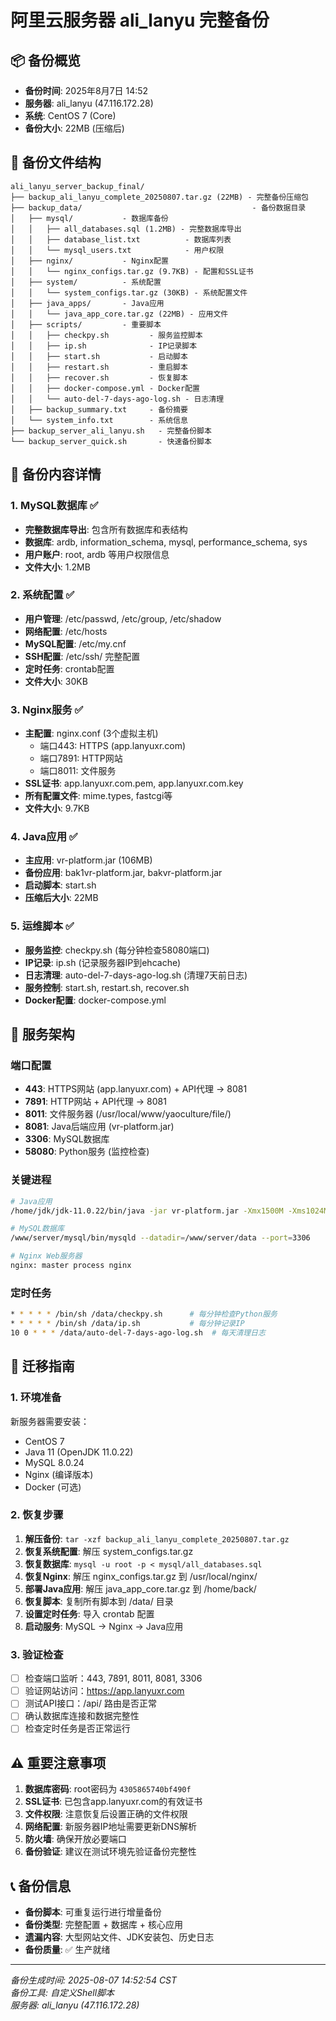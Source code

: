 # 阿里云服务器 ali_lanyu 完整备份

## 📦 备份概览
- **备份时间**: 2025年8月7日 14:52
- **服务器**: ali_lanyu (47.116.172.28)
- **系统**: CentOS 7 (Core)
- **备份大小**: 22MB (压缩后)

## 📁 备份文件结构

```
ali_lanyu_server_backup_final/
├── backup_ali_lanyu_complete_20250807.tar.gz (22MB) - 完整备份压缩包
├── backup_data/                                      - 备份数据目录
│   ├── mysql/           - 数据库备份
│   │   ├── all_databases.sql (1.2MB) - 完整数据库导出
│   │   ├── database_list.txt          - 数据库列表
│   │   └── mysql_users.txt            - 用户权限
│   ├── nginx/           - Nginx配置
│   │   └── nginx_configs.tar.gz (9.7KB) - 配置和SSL证书
│   ├── system/          - 系统配置
│   │   └── system_configs.tar.gz (30KB) - 系统配置文件
│   ├── java_apps/       - Java应用
│   │   └── java_app_core.tar.gz (22MB) - 应用文件
│   ├── scripts/         - 重要脚本
│   │   ├── checkpy.sh         - 服务监控脚本
│   │   ├── ip.sh              - IP记录脚本
│   │   ├── start.sh           - 启动脚本
│   │   ├── restart.sh         - 重启脚本
│   │   ├── recover.sh         - 恢复脚本
│   │   ├── docker-compose.yml - Docker配置
│   │   └── auto-del-7-days-ago-log.sh - 日志清理
│   ├── backup_summary.txt     - 备份摘要
│   └── system_info.txt        - 系统信息
├── backup_server_ali_lanyu.sh   - 完整备份脚本
└── backup_server_quick.sh       - 快速备份脚本
```

## 🎯 备份内容详情

### 1. MySQL数据库 ✅
- **完整数据库导出**: 包含所有数据库和表结构
- **数据库**: ardb, information_schema, mysql, performance_schema, sys
- **用户账户**: root, ardb 等用户权限信息
- **文件大小**: 1.2MB

### 2. 系统配置 ✅
- **用户管理**: /etc/passwd, /etc/group, /etc/shadow
- **网络配置**: /etc/hosts
- **MySQL配置**: /etc/my.cnf
- **SSH配置**: /etc/ssh/ 完整配置
- **定时任务**: crontab配置
- **文件大小**: 30KB

### 3. Nginx服务 ✅
- **主配置**: nginx.conf (3个虚拟主机)
  - 端口443: HTTPS (app.lanyuxr.com)
  - 端口7891: HTTP网站
  - 端口8011: 文件服务
- **SSL证书**: app.lanyuxr.com.pem, app.lanyuxr.com.key
- **所有配置文件**: mime.types, fastcgi等
- **文件大小**: 9.7KB

### 4. Java应用 ✅
- **主应用**: vr-platform.jar (106MB)
- **备份应用**: bak1vr-platform.jar, bakvr-platform.jar
- **启动脚本**: start.sh
- **压缩后大小**: 22MB

### 5. 运维脚本 ✅
- **服务监控**: checkpy.sh (每分钟检查58080端口)
- **IP记录**: ip.sh (记录服务器IP到ehcache)
- **日志清理**: auto-del-7-days-ago-log.sh (清理7天前日志)
- **服务控制**: start.sh, restart.sh, recover.sh
- **Docker配置**: docker-compose.yml

## 🔧 服务架构

### 端口配置
- **443**: HTTPS网站 (app.lanyuxr.com) + API代理 → 8081
- **7891**: HTTP网站 + API代理 → 8081
- **8011**: 文件服务器 (/usr/local/www/yaoculture/file/)
- **8081**: Java后端应用 (vr-platform.jar)
- **3306**: MySQL数据库
- **58080**: Python服务 (监控检查)

### 关键进程
```bash
# Java应用
/home/jdk/jdk-11.0.22/bin/java -jar vr-platform.jar -Xmx1500M -Xms1024M --spring.profiles.active=prod --server.port=8081

# MySQL数据库
/www/server/mysql/bin/mysqld --datadir=/www/server/data --port=3306

# Nginx Web服务器
nginx: master process nginx
```

### 定时任务
```bash
* * * * * /bin/sh /data/checkpy.sh      # 每分钟检查Python服务
* * * * * /bin/sh /data/ip.sh           # 每分钟记录IP
10 0 * * * /data/auto-del-7-days-ago-log.sh  # 每天清理日志
```

## 🚀 迁移指南

### 1. 环境准备
新服务器需要安装：
- CentOS 7
- Java 11 (OpenJDK 11.0.22)
- MySQL 8.0.24
- Nginx (编译版本)
- Docker (可选)

### 2. 恢复步骤
1. **解压备份**: `tar -xzf backup_ali_lanyu_complete_20250807.tar.gz`
2. **恢复系统配置**: 解压 system_configs.tar.gz
3. **恢复数据库**: `mysql -u root -p < mysql/all_databases.sql`
4. **恢复Nginx**: 解压 nginx_configs.tar.gz 到 /usr/local/nginx/
5. **部署Java应用**: 解压 java_app_core.tar.gz 到 /home/back/
6. **恢复脚本**: 复制所有脚本到 /data/ 目录
7. **设置定时任务**: 导入 crontab 配置
8. **启动服务**: MySQL → Nginx → Java应用

### 3. 验证检查
- [ ] 检查端口监听：443, 7891, 8011, 8081, 3306
- [ ] 验证网站访问：https://app.lanyuxr.com
- [ ] 测试API接口：/api/ 路由是否正常
- [ ] 确认数据库连接和数据完整性
- [ ] 检查定时任务是否正常运行

## ⚠️ 重要注意事项

1. **数据库密码**: root密码为 `4305865740bf490f`
2. **SSL证书**: 已包含app.lanyuxr.com的有效证书
3. **文件权限**: 注意恢复后设置正确的文件权限
4. **网络配置**: 新服务器IP地址需要更新DNS解析
5. **防火墙**: 确保开放必要端口
6. **备份验证**: 建议在测试环境先验证备份完整性

## 📞 备份信息
- **备份脚本**: 可重复运行进行增量备份
- **备份类型**: 完整配置 + 数据库 + 核心应用
- **遗漏内容**: 大型网站文件、JDK安装包、历史日志
- **备份质量**: ✅ 生产就绪

---
*备份生成时间: 2025-08-07 14:52:54 CST*  
*备份工具: 自定义Shell脚本*  
*服务器: ali_lanyu (47.116.172.28)*